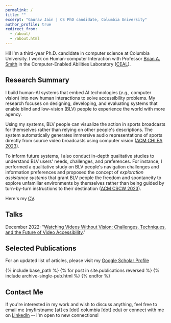 ```yaml
---
permalink: /
title: ""
excerpt: "Gaurav Jain | CS PhD candidate, Columbia University"
author_profile: true
redirect_from:
  - /about/
  - /about.html
---
```

<!-- ## About Me -->

Hi! I'm a third-year Ph.D. candidate in computer science at Columbia University. I work on Human-computer Interaction with Professor [Brian A. Smith](http://www.cs.columbia.edu/~brian/index.html) in the Computer-Enabled Abilities Laboratory ([CEAL](https://ceal.cs.columbia.edu/)).



## Research Summary

I build human-AI systems that embed AI technologies (<i>e.g.,</i> computer vision) into new human interactions to solve accessibility problems. My research focuses on designing, developing, and evaluating systems that enable blind and low-vision (BLV) people to experience the world with more agency. 

Using my systems, BLV people can visualize the action in sports broadcasts for themselves rather than relying on other people's descriptions. The system automatically generates immersive audio representations of sports directly from source video broadcasts using computer vision ([ACM CHI EA 2023](https://dl.acm.org/doi/10.1145/3544549.3585610)). 

To inform future systems, I also conduct in-depth qualitative studies to understand BLV users' needs, challenges, and preferences. For instance, I performed a qualitative study on BLV people's navigation challenges and information preferences and proposed the concept of <i>exploration assistance systems</i> that grant BLV people the freedom and spontaneity to explore unfamiliar environments by themselves rather than being guided by turn-by-turn instructions to their destination ([ACM CSCW 2023](https://dl.acm.org/doi/10.1145/3579496?cid=99659562550)).


Here's my [CV](http://gaurav1302.github.io/files/Gaurav_CV_PhD.pdf).



## Talks

December 2022: "[Watching Videos Without Vision: Challenges, Techniques, and the Future of Video Accessibility](https://www.youtube.com/watch?v=QuGQKrjezdk)."


## Selected Publications

For an updated list of articles, please visit my [Google Scholar Profile](https://scholar.google.com/citations?user=piSn5gQAAAAJ&hl=en)

{% include base_path %}
{% for post in site.publications reversed %}
  {% include archive-single-pub.html %}
{% endfor %}  




## Contact Me

If you're interested in my work and wish to discuss anything, feel free to email me (myfirstname \[at\] cs \[dot\] columbia \[dot\] edu) or connect with me on [LinkedIn](https://www.linkedin.com/in/gauravjain13298/) -- I'm open to new connections!

